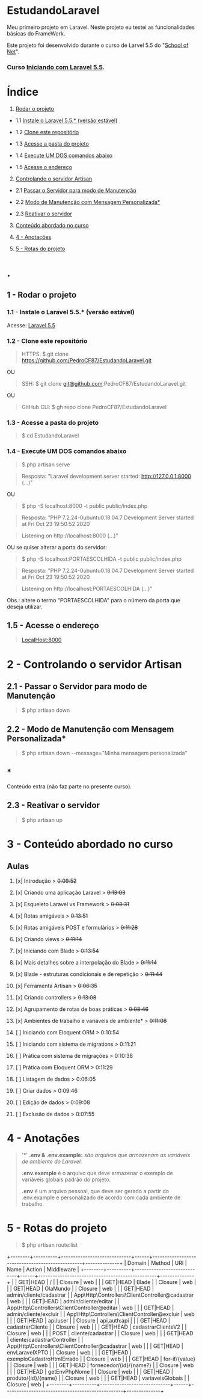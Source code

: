 # EstudandoLaravel
Meu primeiro projeto em Laravel. Neste projeto eu testei as funcionalidades básicas do FrameWork.

Este projeto foi desenvolvido durante o curso de Larvel 5.5 do "[School of Net](https://www.schoolofnet.com)".

### Curso [Iniciando com Laravel 5.5](https://www.schoolofnet.com/curso/php/laravel/iniciando-com-laravel-55/).


# Índice
1. [Rodar o projeto](rodar-o-projeto)

* 1.1 [Instale o Laravel 5.5.* (versão estável)](#1---instale-o-laravel-5.5.*-(versão-estável))

* 1.2 [Clone este repositório](#2---clone-este-repositório)

* 1.3 [Acesse a pasta do projeto](#3---acesse-a-pasta-do-projeto)

* 1.4 [Execute UM DOS comandos abaixo](#4---execute-um-dos-comandos-abaixo)

* 1.5 [Acesse o endereço](5---acesse-o-endereço)

2. [Controlando o servidor Artisan](2---controlando-o-servidor-artisan)

* 2.1 [Passar o Servidor para modo de Manutenção](2.1---passar-o-servidor-para-modo-de-manutenção)

* 2.2 [Modo de Manutenção com Mensagem Personalizada*](2.2---modo-de-manutenção-com-mensagem-personalizada*)

* 2.3 [Reativar o servidor](2.3---reativar-o-servidor)

3. [Conteúdo abordado no curso](3---conteúdo-abordado-no-curso) 

4. [4 - Anotações](4---anotações)

5. [5 - Rotas do projeto](5---rotas-do-projeto)
# .


## 1 - Rodar o projeto

### 1.1 - Instale o Laravel 5.5.* (versão estável)

Acesse: [Laravel 5.5](https://laravel.com/docs/5.5)


### 1.2 - Clone este repositório

> HTTPS: $ git clone https://github.com/PedroCF87/EstudandoLaravel.git

OU

> SSH: $ git clone git@github.com:PedroCF87/EstudandoLaravel.git

OU

> GitHub CLI: $ gh repo clone PedroCF87/EstudandoLaravel


### 1.3 - Acesse a pasta do projeto

> $ cd EstudandoLaravel


### 1.4 - Execute UM DOS comandos abaixo

> $ php artisan serve

> Resposta: "Laravel development server started: <http://127.0.0.1:8000> (...)"

OU

> $ php -S localhost:8000 -t public public/index.php

> Resposta: "PHP 7.2.24-0ubuntu0.18.04.7 Development Server started at Fri Oct 23 19:50:52 2020

> Listening on http://localhost:8000 (...)"


OU se quiser alterar a porta do servidor:

> $ php -S localhost:PORTAESCOLHIDA -t public public/index.php

> Resposta: "PHP 7.2.24-0ubuntu0.18.04.7 Development Server started at Fri Oct 23 19:50:52 2020

> Listening on http://localhost:PORTAESCOLHIDA (...)"

Obs.: altere o termo "PORTAESCOLHIDA" para o número da porta que deseja utilizar.


## 1.5 - Acesse o endereço

> [LocalHost:8000](http://localhost:8000)



# 2 - Controlando o servidor Artisan

## 2.1 - Passar o Servidor para modo de Manutenção

> $ php artisan down

## 2.2 - Modo de Manutenção com Mensagem Personalizada*

> $ php artisan down --message="Minha mensagem personalizada"

## *
Conteúdo extra (não faz parte no presente curso).

## 2.3 - Reativar o servidor

> $ php artisan up


# 3 - Conteúdo abordado no curso

## Aulas

1. [x] Introdução > ~~0:09:52~~
2. [x] Criando uma aplicação Laravel > ~~0:13:03~~
3. [x] Esqueleto Laravel vs Framework > ~~0:08:31~~
4. [x] Rotas amigáveis > ~~0:13:51~~
5. [x] Rotas amigáveis POST e formulários > ~~0:11:28~~
6. [x] Criando views > ~~0:11:14~~
7. [x] Iniciando com Blade > ~~0:13:54~~
8. [x] Mais detalhes sobre a interpolação do Blade > ~~0:11:14~~
9. [x] Blade - estruturas condicionais e de repetição > ~~0:11:44~~
10. [x] Ferramenta Artisan > ~~0:06:35~~
11. [x] Criando controllers > ~~0:13:08~~
12. [x] Agrupamento de rotas de boas práticas > ~~0:08:46~~
13. [x] Ambientes de trabalho e variáveis de ambiente* > ~~0:11:08~~

14. [ ] Iniciando com Eloquent ORM > 0:10:54
15. [ ] Iniciando com sistema de migrations > 0:11:21
16. [ ] Prática com sistema de migrações > 0:10:38
17. [ ] Prática com Eloquent ORM > 0:11:29
18. [ ] Listagem de dados > 0:06:05
19. [ ] Criar dados > 0:09:46
20. [ ] Edição de dados > 0:09:08
21. [ ] Exclusão de dados > 0:07:55


# 4 - Anotações
> '*' **.env & .env.example:** *são arquivos que armazenam as variáveis de ambiente do Laravel.*
> 
> **.env.example** é o arquivo que deve armazenar o exemplo de variáveis globais padrão do projeto.
> 
> **.env** é um arquivo pessoal, que deve ser gerado a partir do .env.example e personalizado de acordo com cada ambiente de trabalho.


# 5 - Rotas do projeto

> $ php artisan route:list

+--------+----------+-----------------------------+------+-------------------------------------------------+--------------+
| Domain | Method   | URI                         | Name | Action                                          | Middleware   |
+--------+----------+-----------------------------+------+-------------------------------------------------+--------------+
|        | GET|HEAD | /                           |      | Closure                                         | web          |
|        | GET|HEAD | Blade                       |      | Closure                                         | web          |
|        | GET|HEAD | OlaMundo                    |      | Closure                                         | web          |
|        | GET|HEAD | admin/cliente/cadastrar     |      | App\Http\Controllers\ClientController@cadastrar | web          |
|        | GET|HEAD | admin/cliente/editar        |      | App\Http\Controllers\ClientController@editar    | web          |
|        | GET|HEAD | admin/cliente/excluir       |      | App\Http\Controllers\ClientController@excluir   | web          |
|        | GET|HEAD | api/user                    |      | Closure                                         | api,auth:api |
|        | GET|HEAD | cadastrarCliente            |      | Closure                                         | web          |
|        | GET|HEAD | cadastrarClienteV2          |      | Closure                                         | web          |
|        | POST     | cliente/cadastrar           |      | Closure                                         | web          |
|        | GET|HEAD | cliente/cadastrarController |      | App\Http\Controllers\ClientController@cadastrar | web          |
|        | GET|HEAD | envLaravelXPTO              |      | Closure                                         | web          |
|        | GET|HEAD | exemploCadastroHtmlErrado   |      | Closure                                         | web          |
|        | GET|HEAD | for-if/{value}              |      | Closure                                         | web          |
|        | GET|HEAD | fornecedor/{id}/{name?}     |      | Closure                                         | web          |
|        | GET|HEAD | getEnvPhpNome               |      | Closure                                         | web          |
|        | GET|HEAD | produto/{id}/{name}         |      | Closure                                         | web          |
|        | GET|HEAD | variaveisGlobais            |      | Closure                                         | web          |
+--------+----------+-----------------------------+------+-------------------------------------------------+--------------+
